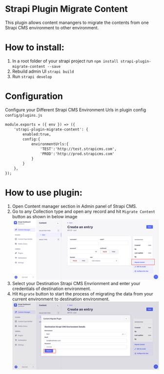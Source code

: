 # Strapi Plugin Migrate Content

This plugin allows content manangers to migrate the contents from one Strapi CMS environment to other environment.

# How to install:

1.  In a root folder of your strapi project run `npm install strapi-plugin-migrate-content --save`
2.  Rebuild admin UI `strapi build`
3.  Run `strapi develop`

# Configuration

Configure your Different Strapi CMS Environment Urls in plugin config
`config/plugins.js`

```
module.exports = ({ env }) => ({
    'strapi-plugin-migrate-content': {
        enabled:true,
        config:{
            environmentUrls:{
                'TEST':'http://test.strapicms.com',
                'PROD':'http://prod.strapicms.com'
            }
        }
    },
});
```

# How to use plugin:

1. Open Content manager section in Admin panel of Strapi CMS.
2. Go to any Collection type and open any record and hit `Migrate Content` button as shown in below image
   ![Migrate Content](./images/migrate-content.png)
3. Select your Destination Strapi CMS Envrionment and enter your credentials of destination environment.
4. Hit `Migrate` button to start the process of migrating the data from your current environment to destination environment.
   ![Migrate](./images/migrate-modal.png)
